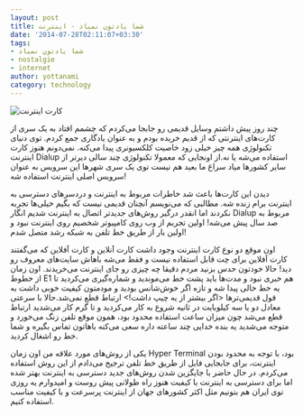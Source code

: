 ```yaml
---
layout: post
title: شما یادتون نمیاد - اینترنت
date: '2014-07-28T02:11:07+03:30'
tags:
- شما یادتون نمیاد
- nostalgie
- internet
author: yottanami
category: technology
---
```

![کارت اینترنت](https://dl.dropboxusercontent.com/u/106779105/blog/net.jpg)

چند روز پیش داشتم وسایل قدیمی رو جابجا می‌کردم که چشمم افتاد به یک سری از کارت‌های اینترنتی که از قدیم خریده بودم و به عنوان یادگاری جمع کردم. توی دنیای تکنولوژی همه چیز خیلی زود خاصیت کلکسیونری پیدا می‌کنه. نمی‌دونم هنوز کارت اینترنت Dialup استفاده می‌شه یا نه.از اونجایی که معمولا تکنولوژی چند سالی دیرتر از سایر کشورها میاد سراغ ما بعید هم نیست توی یک سری شهرها این سرویس به عنوان سرویس اصلی اینترنت استفاده شه!


دیدن این کارت‌ها باعث شد خاطرات مربوط به اینترنت و دردسرهای دسترسی به اینترنت برام زنده شه. مطالبی که می‌نویسم آنچنان قدیمی‌ نیست که بگیم خیلی‌ها تجربه نکردند اما انقدر درگیر روش‌های جدیدتر اتصال به اینترنت شدیم انگار Dialup مربوط به صد سال پیش می‌شه! اولین تجربم از وب روی کامپیوتر شخصیم روی اینترنت نبود و اولین بار از طریق خط تلفن به شبکه رشد متصل شدم!


اون موقع دو نوع کارت اینترنت وجود داشت کارت آنلاین و کارت آفلاین که می‌گفتند کارت آفلاین برای چت قابل استفاده نیست و فقط می‌شه باهاش سایت‌های معروف رو دید! حالا خودتون حدس بزنید مردم دقیقا چه چیزی رو جای اینترنت می‌خریدند.
اون زمان از خطوط E1 هم خبری نبود و مدت‌ها باید پشت خط می‌موندید و شماره‌گیری می‌کردید تا یه خط خالی پیدا شه و تازه اگر خوش‌شانس بودید و مودمتون کیفیت خوبی داشت به قول قدیمی‌ترها <اگر بیشتر از یه چیپ داشت!> ارتباط قطع نمی‌شد.حالا با سرعتی معادل دو یا سه کیلوبایت در ثانیه شروع به کار می‌کردید و تا گرم کار می‌شدید ارتباط قطع می‌شد چون میزان ساعت استفاده محدود بود، همون موقع تلفن زنگ می‌خورد و متوجه می‌شدید یه بنده خدایی چند ساعته داره سعی می‌کنه باهاتون تماس بگیره و شما خط رو اشغال کردید.


یکی از روش‌های مورد علاقه من اون زمان Hyper Terminal بود، با توجه به محدود بودن اینترنت، برای جابجایی فایل از طریق خط تلفن ترجیح می‌دادم از این روش استفاده می‌کردم.
در حال حاضر با جایگزین شدن روش‌های جدید دسترسی به اینترنت بهتر شده اما برای دسترسی به اینترنت با کیفیت هنوز راه طولانی پیش روست و امیدوارم یه روزی توی ایران هم بتونیم مثل اکثر کشورهای جهان از اینترنت پرسرعت و با کیفیت مناسب استفاده کنیم.